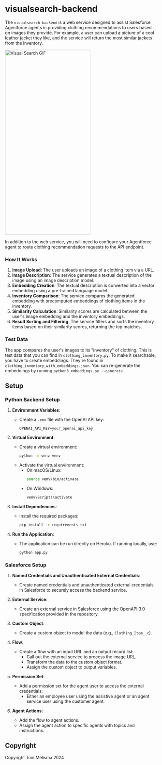 # visualsearch-backend

The `visualsearch-backend` is a web service designed to assist Salesforce Agentforce agents in providing clothing recommendations to users based on images they provide. For example, a user can upload a picture of a cool leather jacket they like, and the service will return the most similar jackets from the inventory.

<img src="./2024-12-20-agentforce-sdk-visual-search.gif" height="610" width="282" alt="Visual Search GIF">

In addition to the web service, you will need to configure your Agentforce agent to route clothing recommendation requests to the API endpoint.

### How It Works

1. **Image Upload**: The user uploads an image of a clothing item via a URL.
2. **Image Description**: The service generates a textual description of the image using an image description model.
3. **Embedding Creation**: The textual description is converted into a vector embedding using a pre-trained language model.
4. **Inventory Comparison**: The service compares the generated embedding with precomputed embeddings of clothing items in the inventory.
5. **Similarity Calculation**: Similarity scores are calculated between the user's image embedding and the inventory embeddings.
6. **Result Sorting and Filtering**: The service filters and sorts the inventory items based on their similarity scores, returning the top matches.

### Test Data

The app compares the user's images to its "inventory" of clothing. This is test data that you can find in ```clothing_inventory.py```. To make it searchable, you have to create embeddings. They're found in ```clothing_inventory_with_embeddings.json```. You can re-generate the embeddings by running ```python3 embeddings.py --generate```.

## Setup

### Python Backend Setup

1. **Environment Variables**:
   - Create a `.env` file with the OpenAI API key:
     ```plaintext
     OPENAI_API_KEY=your_openai_api_key
     ```

2. **Virtual Environment**:
   - Create a virtual environment:
     ```bash
     python -m venv venv
     ```
   - Activate the virtual environment:
     - On macOS/Linux:
       ```bash
       source venv/bin/activate
       ```
     - On Windows:
       ```bash
       venv\Scripts\activate
       ```

3. **Install Dependencies**:
   - Install the required packages:
     ```bash
     pip install -r requirements.txt
     ```

4. **Run the Application**:
   - The application can be run directly on Heroku. If running locally, use:
     ```bash
     python app.py
     ```

### Salesforce Setup

1. **Named Credentials and Unauthenticated External Credentials**:
   - Create named credentials and unauthenticated external credentials in Salesforce to securely access the backend service.

2. **External Service**:
   - Create an external service in Salesforce using the OpenAPI 3.0 specification provided in the repository.

3. **Custom Object**:
   - Create a custom object to model the data (e.g., `Clothing_Item__c`).

4. **Flow**:
   - Create a flow with an input URL and an output record list:
     - Call out the external service to process the image URL.
     - Transform the data to the custom object format.
     - Assign the custom object to output variables.

5. **Permission Set**:
   - Add a permission set for the agent user to access the external credentials:
     - Either an employee user using the assistive agent or an agent service user using the customer agent.

6. **Agent Actions**:
   - Add the flow to agent actions.
   - Assign the agent action to specific agents with topics and instructions.

## Copyright
Copyright Toni Melisma 2024
